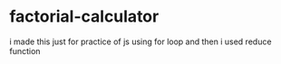 # factorial-calculator
i made this just for practice of js using for loop and then i used reduce function

